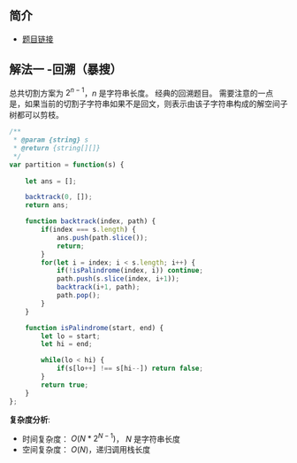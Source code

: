 ## 简介
- [题目链接](https://leetcode-cn.com/problems/palindrome-partitioning/)

## 解法一 -回溯（暴搜）
总共切割方案为 $2^{n-1}$，$n$ 是字符串长度。
经典的回溯题目。
需要注意的一点是，如果当前的切割子字符串如果不是回文，则表示由该子字符串构成的解空间子树都可以剪枝。

```javascript
/**
 * @param {string} s
 * @return {string[][]}
 */
var partition = function(s) {
    
    let ans = [];

    backtrack(0, []);
    return ans;

    function backtrack(index, path) {
        if(index === s.length) {
            ans.push(path.slice());
            return;
        }
        for(let i = index; i < s.length; i++) {
            if(!isPalindrome(index, i)) continue;
            path.push(s.slice(index, i+1));
            backtrack(i+1, path);
            path.pop();
        }
    }

    function isPalindrome(start, end) {
        let lo = start;
        let hi = end;

        while(lo < hi) {
            if(s[lo++] !== s[hi--]) return false;
        }
        return true;
    }
};
```

**复杂度分析**:
- 时间复杂度： $O(N*2^{N-1})$， $N$ 是字符串长度
- 空间复杂度： $O(N)$，递归调用栈长度